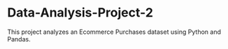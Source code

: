 # Data-Analysis-Project-2
This project analyzes an Ecommerce Purchases dataset using Python and Pandas.
